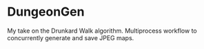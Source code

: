 # DungeonGen
My take on the Drunkard Walk algorithm.
Multiprocess workflow to concurrently generate and save JPEG maps.
